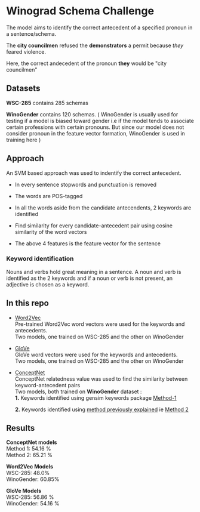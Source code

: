 # Winograd Schema Challenge  
The model aims to identify the correct antecedent of a specified pronoun in a sentence/schema.   

The **city councilmen** refused the **demonstrators** a permit because *they* feared violence.  

Here, the correct andecedent of the pronoun **they** would be "city councilmen"  

## Datasets  

**WSC-285** contains 285 schemas  

**WinoGender** contains 120 schemas. ( WinoGender is usually used for testing if a model is biased toward gender i.e if the model tends to associate certain professions with certain pronouns. But since our model does not consider pronoun in the feature vector formation, WinoGender is used in training here )  

## Approach  
An SVM based approach was used to indentify the correct antecedent.   

* In every sentence stopwords and punctuation is removed   
  
* The words are POS-tagged  

* In all the words aside from the candidate antecendents, 2 keywords are identified  

* Find similarity for every candidate-antecedent pair using cosine similarity of the word vectors  

* The above 4 features is the feature vector for the sentence  

### Keyword identification  
Nouns and verbs hold great meaning in a sentence. A noun and verb is identified as the 2 keywords and if a noun or verb is not present, an adjective is chosen as a keyword.  
  
## In this repo  

* [Word2Vec](https://github.com/dhanyagowrish/Winograd-Schema-Challenge/tree/master/Word2Vec)  
Pre-trained Word2Vec word vectors were used for the keywords and antecedents.  
Two models, one trained on WSC-285 and the other on WinoGender  
  
* [GloVe](https://github.com/dhanyagowrish/Winograd-Schema-Challenge/tree/master/GloVe)  
GloVe word vectors were used for the keywords and antecedents.  
Two models, one trained on WSC-285 and the other on WinoGender  

* [ConceptNet](https://github.com/dhanyagowrish/Winograd-Schema-Challenge/tree/master/ConceptNet)  
ConceptNet relatedness value was used to find the similarity between keyword-antecedent pairs  
Two models, both trained on **WinoGender** dataset :  
**1.** Keywords identified using gensim keywords package [Method-1](https://github.com/dhanyagowrish/Winograd-Schema-Challenge/blob/master/ConceptNet/WinoGender-gensim-keywords.ipynb)  
  
    **2.** Keywords identified using [method previously explained](###keyword-identification) ie [Method 2](https://github.com/dhanyagowrish/Winograd-Schema-Challenge/blob/master/ConceptNet/WinoGender-hierarchy-method.ipynb)  
  
## Results  
**ConceptNet models**  
Method 1: 54.16 %  
Method 2: 65.21 %  
  
**Word2Vec Models**  
WSC-285: 48.0%  
WinoGender: 60.85%  
  
**GloVe Models**  
WSC-285: 56.86 %  
WinoGender: 54.16 %


